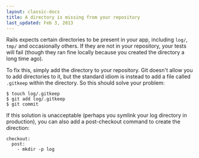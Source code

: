 ```yaml
---
layout: classic-docs
title: A directory is missing from your repository
last_updated: Feb 3, 2013
---
```


Rails expects certain directories to be present in your app, including
`log/`, `tmp/` and occasionally others.
If they are not in your repository, your tests will fail (though they ran fine locally because you created the directory a long time ago).

To fix this, simply add the directory to your repository.
Git doesn't allow you to add directories to it, but the standard idiom is instead to add a file called
`.gitkeep` within the directory. So this should solve your problem:

```
$ touch log/.gitkeep
$ git add log/.gitkeep
$ git commit
```

If this solution is unacceptable (perhaps you symlink your log directory in production), you can also add a post-checkout command to create the direction:

```
checkout:
  post:
    - mkdir -p log
```
